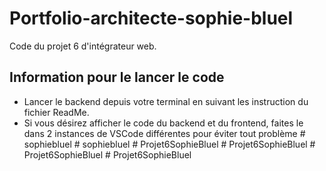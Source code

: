 # Portfolio-architecte-sophie-bluel

Code du projet 6 d'intégrateur web.

## Information pour le lancer le code

 - Lancer le backend depuis votre terminal en suivant les instruction du fichier ReadMe.
 - Si vous désirez afficher le code du backend et du frontend, faites le dans 2 instances de VSCode différentes pour éviter tout problème
#   s o p h i e b l u e l  
 #   s o p h i e b l u e l  
 #   P r o j e t 6 S o p h i e B l u e l  
 #   P r o j e t 6 S o p h i e B l u e l  
 #   P r o j e t 6 S o p h i e B l u e l  
 #   P r o j e t 6 S o p h i e B l u e l  
 